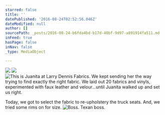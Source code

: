 ```yaml
---
starred: false
title: ''
datePublished: '2016-08-24T02:52:56.046Z'
dateModified: null
author: []
sourcePath: _posts/2016-08-24-b6fda4bd-b17d-40bf-9d97-a891914fa511.md
inFeed: true
hasPage: false
inNav: false
_type: MediaObject

---
```

![](https://the-grid-user-content.s3-us-west-2.amazonaws.com/e63eac5e-d826-493f-80f5-1cf9dff85838.jpg)
![](https://the-grid-user-content.s3-us-west-2.amazonaws.com/6e59ab7a-ef16-4512-bc44-945c3d1f369b.jpg)
![This is Juanita at Larry Dennis Fabrics.  We kept sending her the way trying to find exactly the right fabric. We laid out 20 fabrics and vinyls, experimented with faux leather and velour…until Juanita walked up and set us right.](https://the-grid-user-content.s3-us-west-2.amazonaws.com/5fba4172-3311-40c1-9b21-b41f7e6cd332.jpg)

Today, we got to select the fabric to re-upholstery the truck seats. And, we tried some rims on for size.
![Boss. Texan boss.](https://the-grid-user-content.s3-us-west-2.amazonaws.com/7383beb9-e1b9-496b-9e30-23fb8f5b57c0.jpg)